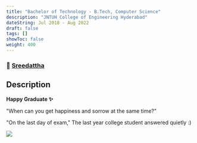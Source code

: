```yaml
---
title: "Bachelor of Technology - B.Tech, Computer Science"
description: "JNTUH College of Engineering Hyderabad"
dateString: Jul 2018 - Aug 2022
draft: false
tags: []
showToc: false
weight: 400
--- 
```

### 🔗 [Sreedattha](https://www.sreedattha.ac.in/)

## Description
**Happy Graduate ✨**

"When can you get happiness and sorrow at the same time?"

"On the last day of exam," The last year college student answered quietly :)

![](/experience/JNTUH/VamshiCollege.jpeg)
<!-- ![](/experience/iit-madras/img2.jpeg)
![](/experience/iit-madras/img3.jpeg) -->